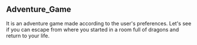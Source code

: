 ## Adventure_Game
It is an adventure game made according to the user's preferences. 
Let's see if you can escape from where you started in a room full of dragons and return to your life.
